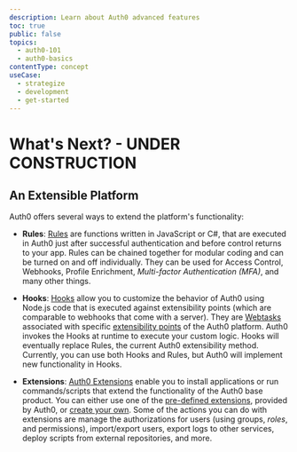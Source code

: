 ```yaml
---
description: Learn about Auth0 advanced features
toc: true
public: false
topics:
  - auth0-101
  - auth0-basics
contentType: concept
useCase:
  - strategize
  - development
  - get-started
---
```

# What's Next? - UNDER CONSTRUCTION

## An Extensible Platform

Auth0 offers several ways to extend the platform's functionality:

- **Rules**: [Rules](/rules) are functions written in JavaScript or C#, that are executed in Auth0 just after successful authentication and before control returns to your app. Rules can be chained together for modular coding and can be turned on and off individually. They can be used for Access Control, Webhooks, Profile Enrichment, <dfn data-key="multifactor-authentication">Multi-factor Authentication (MFA)</dfn>, and many other things.

- **Hooks**: [Hooks](/hooks) allow you to customize the behavior of Auth0 using Node.js code that is executed against extensibility points (which are comparable to webhooks that come with a server). They are [Webtasks](https://webtask.io) associated with specific [extensibility points](/hooks/extensibility-points) of the Auth0 platform. Auth0 invokes the Hooks at runtime to execute your custom logic. Hooks will eventually replace Rules, the current Auth0 extensibility method. Currently, you can use both Hooks and Rules, but Auth0 will implement new functionality in Hooks.

- **Extensions**: [Auth0 Extensions](/extensions) enable you to install applications or run commands/scripts that extend the functionality of the Auth0 base product. You can either use one of the [pre-defined extensions](/extensions#using-an-auth0-provided-extension), provided by Auth0, or [create your own](/extensions#creating-your-own-extension). Some of the actions you can do with extensions are manage the authorizations for users (using groups, <dfn data-key="role">roles</dfn>, and permissions), import/export users, export logs to other services, deploy scripts from external repositories, and more.